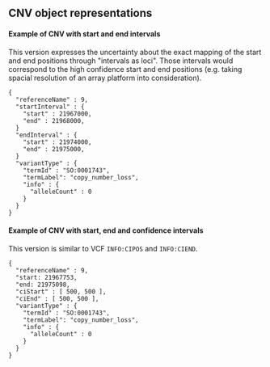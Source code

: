 ## CNV object representations


#### Example of CNV with start and end intervals

This version expresses the uncertainty about the exact mapping of the start and end positions through "intervals as loci". Those intervals would correspond to the high confidence start and end positions (e.g. taking spacial resolution of an array platform into consideration).

```
{
  "referenceName" : 9,
  "startInterval" : {
    "start" : 21967000,
    "end" : 21968000,  
  }
  "endInterval" : {
    "start" : 21974000,
    "end" : 21975000,  
  }
  "variantType" : {
    "termId" : "SO:0001743",
    "termLabel": "copy_number_loss",
    "info" : {
      "alleleCount" : 0
    }
  }
}
```

#### Example of CNV with start, end and confidence intervals

This version is similar to VCF `INFO:CIPOS` and `INFO:CIEND`.

```
{
  "referenceName" : 9,
  "start: 21967753,
  "end: 21975098,
  "ciStart" : [ 500, 500 ],
  "ciEnd" : [ 500, 500 ],
  "variantType" : {
    "termId" : "SO:0001743",
    "termLabel": "copy_number_loss",
    "info" : {
      "alleleCount" : 0
    }
  }
}
```